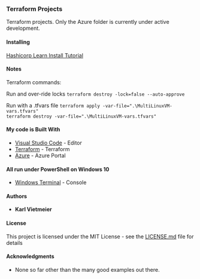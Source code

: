 ### Terraform Projects

Terraform projects. Only the Azure folder is currently under active development.


#### Installing

[Hashicorp Learn Install Tutorial](https://learn.hashicorp.com/tutorials/terraform/install-cli?in=terraform/certification-associate-tutorials)


#### Notes

Terraform commands:

Run and over-ride locks
```terraform destroy -lock=false --auto-approve```

Run with a .tfvars file
```terraform apply -var-file=".\MultiLinuxVM-vars.tfvars"```<br>
```terraform destroy -var-file=".\MultiLinuxVM-vars.tfvars"```<br>


#### My code is Built With
* [Visual Studio Code](https://code.visualstudio.com/) - Editor
* [Terraform](https://www.terraform.io/) - Terraform
* [Azure](portal.azure.com) - Azure Portal

#### All run under PowerShell on Windows 10
* [Windows Terminal](https://docs.microsoft.com/en-us/windows/terminal/) - Console


#### Authors

* **Karl Vietmeier**


#### License

This project is licensed under the MIT License - see the [LICENSE.md](LICENSE.md) file for details

#### Acknowledgments

* None so far other than the many good examples out there.